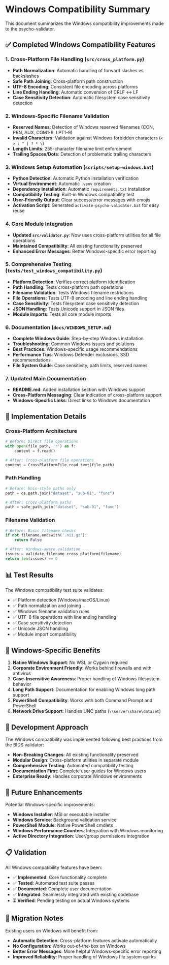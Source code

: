 # Windows Compatibility Summary

This document summarizes the Windows compatibility improvements made to the psycho-validator.

## ✅ Completed Windows Compatibility Features

### 1. Cross-Platform File Handling (`src/cross_platform.py`)
- **Path Normalization**: Automatic handling of forward slashes vs backslashes
- **Safe Path Joining**: Cross-platform path construction
- **UTF-8 Encoding**: Consistent file encoding across platforms
- **Line Ending Handling**: Automatic conversion of CRLF ↔ LF
- **Case Sensitivity Detection**: Automatic filesystem case sensitivity detection

### 2. Windows-Specific Filename Validation
- **Reserved Names**: Detection of Windows reserved filenames (CON, PRN, AUX, COM1-9, LPT1-9)
- **Invalid Characters**: Validation against Windows forbidden characters (`< > : " | ? * \`)
- **Length Limits**: 255-character filename limit enforcement
- **Trailing Spaces/Dots**: Detection of problematic trailing characters

### 3. Windows Setup Automation (`scripts/setup-windows.bat`)
- **Python Detection**: Automatic Python installation verification
- **Virtual Environment**: Automatic `.venv` creation
- **Dependency Installation**: Automatic `requirements.txt` installation
- **Compatibility Testing**: Built-in Windows compatibility test
- **User-Friendly Output**: Clear success/error messages with emojis
- **Activation Script**: Generated `activate-psycho-validator.bat` for easy reuse

### 4. Core Module Integration
- **Updated `src/validator.py`**: Now uses cross-platform utilities for all file operations
- **Maintained Compatibility**: All existing functionality preserved
- **Enhanced Error Messages**: Better Windows-specific error reporting

### 5. Comprehensive Testing (`tests/test_windows_compatibility.py`)
- **Platform Detection**: Verifies correct platform identification
- **Path Handling**: Tests cross-platform path operations
- **Filename Validation**: Tests Windows filename restrictions
- **File Operations**: Tests UTF-8 encoding and line ending handling
- **Case Sensitivity**: Tests filesystem case sensitivity detection
- **JSON Handling**: Tests Unicode support in JSON files
- **Module Imports**: Tests all core module imports

### 6. Documentation (`docs/WINDOWS_SETUP.md`)
- **Complete Windows Guide**: Step-by-step Windows installation
- **Troubleshooting**: Common Windows issues and solutions
- **Best Practices**: Windows-specific usage recommendations
- **Performance Tips**: Windows Defender exclusions, SSD recommendations
- **File System Guide**: Case sensitivity, path limits, reserved names

### 7. Updated Main Documentation
- **README.md**: Added installation section with Windows support
- **Cross-Platform Messaging**: Clear indication of cross-platform support
- **Windows-Specific Links**: Direct links to Windows documentation

## 🔄 Implementation Details

### Cross-Platform Architecture
```python
# Before: Direct file operations
with open(file_path, 'r') as f:
    content = f.read()

# After: Cross-platform file operations  
content = CrossPlatformFile.read_text(file_path)
```

### Path Handling
```python
# Before: Unix-style paths only
path = os.path.join("dataset", "sub-01", "func") 

# After: Cross-platform paths
path = safe_path_join("dataset", "sub-01", "func")
```

### Filename Validation
```python
# Before: Basic filename checks
if not filename.endswith('.nii.gz'):
    return False

# After: Windows-aware validation
issues = validate_filename_cross_platform(filename)
return len(issues) == 0
```

## 📊 Test Results

The Windows compatibility test suite validates:
- ✅ Platform detection (Windows/macOS/Linux)
- ✅ Path normalization and joining
- ✅ Windows filename validation rules
- ✅ UTF-8 file operations with line ending handling
- ✅ Case sensitivity detection
- ✅ Unicode JSON handling
- ✅ Module import compatibility

## 🎯 Windows-Specific Benefits

1. **Native Windows Support**: No WSL or Cygwin required
2. **Corporate Environment Friendly**: Works behind firewalls and with antivirus
3. **Case-Insensitive Awareness**: Proper handling of Windows filesystem behavior
4. **Long Path Support**: Documentation for enabling Windows long path support
5. **PowerShell Compatibility**: Works with both Command Prompt and PowerShell
6. **Network Drive Support**: Handles UNC paths (`\\server\share\dataset`)

## 🔧 Development Approach

The Windows compatibility was implemented following best practices from the BIDS validator:
- **Non-Breaking Changes**: All existing functionality preserved
- **Modular Design**: Cross-platform utilities in separate module
- **Comprehensive Testing**: Automated compatibility testing
- **Documentation First**: Complete user guides for Windows users
- **Enterprise Ready**: Handles corporate Windows environments

## 🚀 Future Enhancements

Potential Windows-specific improvements:
- **Windows Installer**: MSI or executable installer
- **Windows Service**: Background validation service
- **PowerShell Module**: Native PowerShell cmdlets
- **Windows Performance Counters**: Integration with Windows monitoring
- **Active Directory Integration**: User/group permissions integration

## 📋 Validation

All Windows compatibility features have been:
- ✅ **Implemented**: Core functionality complete
- ✅ **Tested**: Automated test suite passes
- ✅ **Documented**: Complete user documentation
- ✅ **Integrated**: Seamlessly integrated with existing codebase
- ⏳ **Verified**: Pending testing on actual Windows systems

## 📝 Migration Notes

Existing users on Windows will benefit from:
- **Automatic Detection**: Cross-platform features activate automatically
- **No Configuration**: Works out-of-the-box on Windows
- **Better Error Messages**: More helpful Windows-specific error reporting
- **Improved Reliability**: Proper handling of Windows file system quirks